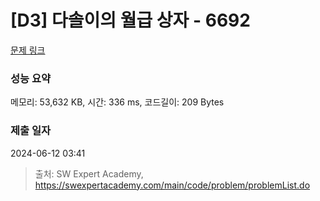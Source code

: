 # [D3] 다솔이의 월급 상자 - 6692 

[문제 링크](https://swexpertacademy.com/main/code/problem/problemDetail.do?contestProbId=AWdXofhKFkADFAWn) 

### 성능 요약

메모리: 53,632 KB, 시간: 336 ms, 코드길이: 209 Bytes

### 제출 일자

2024-06-12 03:41



> 출처: SW Expert Academy, https://swexpertacademy.com/main/code/problem/problemList.do